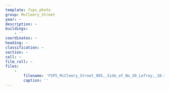 ```yaml
---
template: fsps_photo
group: McCleery_Street
year: ~
description: ~
buildings:
    - ''
coordinates: ~
heading: ~
classification: ~
section: ~
cell: ~
film_roll: ~
files:
    -
        filename: 'FSPS_McCleery_Street_005,_Side_of_No_20_Lefroy,_18-14-79.png'
        caption: ''
---
```

